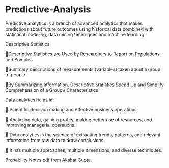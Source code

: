 # Predictive-Analysis
Predictive analytics is a branch of advanced analytics that makes predictions about future outcomes using historical data combined with statistical modeling, data mining techniques and machine learning. 

Descriptive Statistics

Descriptive Statistics are Used by Researchers to
Report on Populations and Samples

Summary descriptions of measurements (variables)
taken about a group of people

By Summarizing Information, Descriptive Statistics
Speed Up and Simplify Comprehension of a Group’s
Characteristics


Data analytics helps in:

 Scientific decision making and effective business
operations.

 Analyzing data, gaining profits, making better use of
resources, and improving managerial operations.

 Data analytics is the science of extracting trends, patterns,
and relevant information from raw data to draw conclusions.

 It has multiple approaches, multiple dimensions, and diverse
techniques.


Probability Notes pdf from Akshat Gupta.
